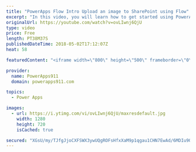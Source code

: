 ```yaml
---
title: "PowerApps Flow Intro Upload an image to SharePoint using Flow"
excerpt: "In this video, you will learn how to get started using PowerApps and Flow. You will learn how to build an app that saves images with metadata and upload that to SharePoint and then get a link to the file back from SharePoint. Pretty cool stuff and a must in your toolbelt as you become more awesome at"
originalUrl: https://youtube.com/watch?v=ovLIwnj6QjU
type: video
price: Free
length: PT38M37S
publishedDateTime: 2018-05-02T17:12:07Z
heat: 58

featuredContent: "<iframe width=\"800\" height=\"500\" frameborder=\"0\" src=\"https://www.youtube.com/embed/ovLIwnj6QjU\" allow=\"accelerometer; autoplay; encrypted-media; gyroscope; picture-in-picture\" allowfullscreen></iframe>"

provider:
  name: PowerApps911
  domain: powerapps911.com

topics:
  - Power Apps

images:
  - url: https://i.ytimg.com/vi/ovLIwnj6QjU/maxresdefault.jpg
    width: 1280
    height: 720
    isCached: true

secured: "XGsU/my/TJfgJjoCXFSWX3ywUQgROFsHfxXaM9p1qgau1CHN7EwAd/6MDIu9OClKGa8XtNQ/H9rVyyhGov488Y+Lo+HWVlXBqRwcHWjFDB1YLnOrF0zcGb2J68M0UNVtFqnF/FMHof5jK+uPTN75p2eRakYJJ10+Enlloxsb8TC+zkOnf4t6v9O0sld8ZcgRSzRELP8yJ/zVjcQ8921iPZfmCtJsrR1e2a372hMNXa0XWcbo/x4Z5NhXWK0pa1FTNX7UwsffkvciXEBx50nDpET/CoI9bW36OyZ7gDh2/ve4+Q8i+k2713OeBpO7GVCZucS4Zmz38g4PN4uZ/VG8Ab4P9SP1Tq8J8v+9q5P3o4KC717vVhpxX2OxfGtxzEjroPnf+FDorPmp3nGjIJdYfqQ6oEUjxbPsk7WEeKF/mMA=;Us9t3Mu91Xz9ll91dZscAw=="
---
```


